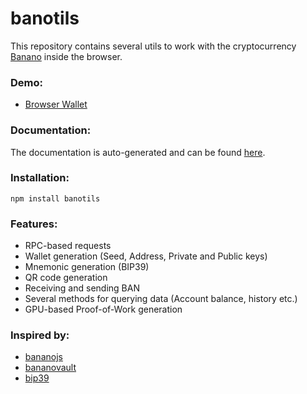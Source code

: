 # banotils

This repository contains several utils to work with the cryptocurrency [Banano](https://banano.cc/) inside the browser.

### Demo:
 - [Browser Wallet](https://maierfelix.github.io/banotils/example/index.html)

### Documentation:
The documentation is auto-generated and can be found [here](https://maierfelix.github.io/banotils/docs).

### Installation:
````
npm install banotils
````

### Features:
 - RPC-based requests
 - Wallet generation (Seed, Address, Private and Public keys)
 - Mnemonic generation (BIP39)
 - QR code generation
 - Receiving and sending BAN
 - Several methods for querying data (Account balance, history etc.)
 - GPU-based Proof-of-Work generation

### Inspired by:
 - [bananojs](https://github.com/BananoCoin/bananojs)
 - [bananovault](https://github.com/BananoCoin/bananovault)
 - [bip39](https://github.com/bitcoinjs/bip39)
